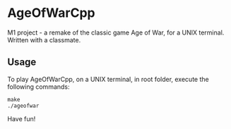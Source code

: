 # AgeOfWarCpp

M1 project - a remake of the classic game Age of War, for a UNIX terminal.
Written with a classmate.

## Usage

To play AgeOfWarCpp, on a UNIX terminal, in root folder, execute the following commands:
```
make
./ageofwar
```
Have fun!
